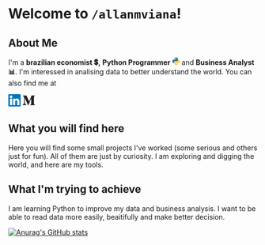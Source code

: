 # Welcome to `/allanmviana`!

## About Me
I'm a **brazilian economist 💲,** **Python Programmer** <img src="https://github.com/allanmviana/allanmviana/blob/main/img/python.svg" width="15px"> and **Business Analyst 📊**. I'm interessed in analising data to better understand the world.
You can also find me at

[<img src="https://github.com/allanmviana/allanmviana/blob/main/img/Slide1.PNG" width="25px">](https://www.linkedin.com/in/allanmviana/)
[<img src="https://github.com/allanmviana/allanmviana/blob/main/img/Slide2.PNG" width="25px">](https://medium.com/@allanmviana)

## What you will find here
Here you will find some small projects I've worked  (some serious and others just for fun). All of them are just by curiosity. I am exploring and digging the world, and here are my tools.

## What I'm trying to achieve
I am learning Python to improve my data and business analysis. I want to be able to read data more easily, beaitifully and make better decision. 




[![Anurag's GitHub stats](https://github-readme-stats.vercel.app/api?username=allanmviana)](https://github.com/allanmviana/github-readme-stats)
<!--
**allanmviana/allanmviana** is a ✨ _special_ ✨ repository because its `README.md` (this file) appears on your GitHub profile.

Here are some ideas to get you started:

- 🔭 I’m currently working on ...
- 🌱 I’m currently learning ...
- 👯 I’m looking to collaborate on ...
- 🤔 I’m looking for help with ...
- 💬 Ask me about ...
- 📫 How to reach me: ...
- 😄 Pronouns: ...
- ⚡ Fun fact: ...
-->
